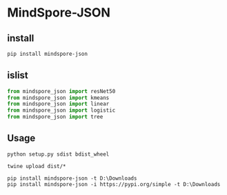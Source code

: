 # MindSpore-JSON


## install

```bash
pip install mindspore-json
```


## islist
```python
from mindspore_json import resNet50
from mindspore_json import kmeans
from mindspore_json import linear
from mindspore_json import logistic
from mindspore_json import tree

```


## Usage

```
python setup.py sdist bdist_wheel

twine upload dist/*

pip install mindspore-json -t D:\Downloads
pip install mindspore-json -i https://pypi.org/simple -t D:\Downloads
```
